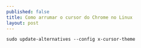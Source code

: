 ```yaml
---
published: false
title: Como arrumar o cursor do Chrome no Linux
layout: post
---
```


```shell
sudo update-alternatives --config x-cursor-theme
```

